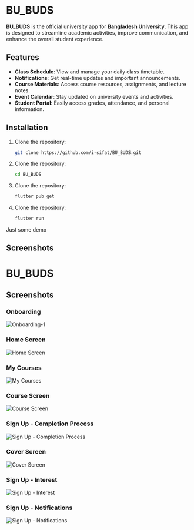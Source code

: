 # BU_BUDS

**BU_BUDS** is the official university app for **Bangladesh University**. This app is designed to streamline academic activities, improve communication, and enhance the overall student experience.

## Features

- **Class Schedule**: View and manage your daily class timetable.
- **Notifications**: Get real-time updates and important announcements.
- **Course Materials**: Access course resources, assignments, and lecture notes.
- **Event Calendar**: Stay updated on university events and activities.
- **Student Portal**: Easily access grades, attendance, and personal information.

## Installation

1. Clone the repository:
   ```bash
   git clone https://github.com/i-sifat/BU_BUDS.git
2. Clone the repository:
   ```bash
   cd BU_BUDS
3. Clone the repository:
   ```bash
   flutter pub get
4. Clone the repository:
   ```bash
   flutter run


Just some demo


## Screenshots
# BU_BUDS

## Screenshots

### Onboarding
![Onboarding-1](https://github.com/i-sifat/BU_BUDS/blob/main/Screenshots/Onboarding-1.png)

### Home Screen
![Home Screen](https://github.com/i-sifat/BU_BUDS/blob/main/Screenshots/Home%20Screen.png)

### My Courses
![My Courses](https://github.com/i-sifat/BU_BUDS/blob/main/Screenshots/Course%20-%20My%20Courses.png)

### Course Screen
![Course Screen](https://github.com/i-sifat/BU_BUDS/blob/main/Screenshots/Course%20Screen.png)

### Sign Up - Completion Process
![Sign Up - Completion Process](https://github.com/i-sifat/BU_BUDS/blob/main/Screenshots/Sign%20Up%20-%20Completion%20Process.png)

### Cover Screen
![Cover Screen](https://github.com/i-sifat/BU_BUDS/blob/main/Screenshots/Cover%20Screen.png)

### Sign Up - Interest
![Sign Up - Interest](https://github.com/i-sifat/BU_BUDS/blob/main/Screenshots/Sign%20Up%20-%20Interest.png)

### Sign Up - Notifications
![Sign Up - Notifications](https://github.com/i-sifat/BU_BUDS/blob/main/Screenshots/Sign%20Up%20-%20Notifictions.png)

